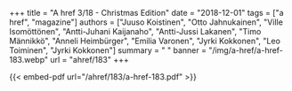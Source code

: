 +++
title = "A href 3/18 - Christmas Edition"
date = "2018-12-01"
tags = ["a href", "magazine"]
authors = ["Juuso Koistinen", "Otto Jahnukainen", "Ville Isomöttönen", "Antti-Juhani Kaijanaho", "Antti-Jussi Lakanen", "Timo Männikkö", "Anneli Heimbürger", "Emilia Varonen", "Jyrki Kokkonen", "Leo Toiminen", "Jyrki Kokkonen"]
summary = " "
banner = "/img/a-href/a-href-183.webp"
url = "ahref/183"
+++

{{< embed-pdf url="/ahref/183/a-href-183.pdf" >}}
